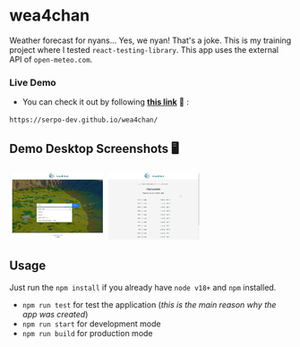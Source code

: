# wea4chan

Weather forecast for nyans... Yes, we nyan! That's a joke. This is my training project where I tested `react-testing-library`. This app uses the external API of `open-meteo.com`.

### Live Demo

- You can check it out by following <b><a href="https://serpo-dev.github.io/wea4chan" target="_blank">this link</a></b> 🔗 :

`https://serpo-dev.github.io/wea4chan/`


## Demo Desktop Screenshots 🖥️

<div style="display: flex; flex-direction: row; flex-wrap: wrap;">
    <img src="attachments/1.jpg" alt="Home page" height="120" style="margin: 5px;">
    <img src="attachments/2.jpg" alt="City page" height="120" style="margin: 5px;">
</div>

## Usage 

Just run the `npm install` if you already have `node v18+` and `npm` installed.

- `npm run test` for test the application (*this is the main reason why the app was created*)
- `npm run start` for development mode
- `npm run build` for production mode

